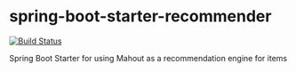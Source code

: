 # spring-boot-starter-recommender

[![Build Status](https://travis-ci.org/jensfischerhh/spring-boot-starter-recommender.svg?branch=master)](https://travis-ci.org/jensfischerhh/spring-boot-starter-recommender)

Spring Boot Starter for using Mahout as a recommendation engine for items
